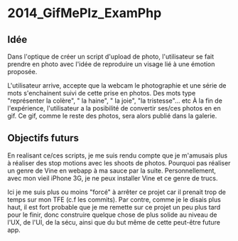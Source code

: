 2014_GifMePlz_ExamPhp
=====================

Idée
---------------------
Dans l'optique de créer un script d'upload de photo, l'utilisateur se fait prendre en photo avec l'idée de reproduire un visage lié à une émotion proposée.

L'utilisateur arrive, accepte que la webcam le photographie et une série de mots s'enchainent suivi de cette prise en photos. Des mots type "représenter la colère", " la haine", " la joie", "la tristesse"... etc
À la fin de l'expérience, l'utilisateur a la posibilité de convertir ses/ces photos en en gif. Ce gif, comme le reste des photos, sera alors publié dans la galerie.



Objectifs futurs
---------------------
En realisant ce/ces scripts, je me suis rendu compte que je m'amusais plus à réaliser des stop motions avec les shoots de photos. Pourquoi pas réaliser un genre de Vine en webapp à ma sauce par la suite. Personnellement, avec mon vieil iPhone 3G, je ne peux installer Vine et ce genre de trucs.

Ici je me suis plus ou moins "forcé" à arrêter ce projet car il prenait trop de temps sur mon TFE (c.f les commits).
Par contre, comme je le disais plus haut, il est fort probable que je me remette sur ce projet un peu plus tard pour le finir, donc construire quelque chose de plus solide au niveau de l'UX, de l'UI, de la sécu, ainsi que du but même de cette peut-être future app.
